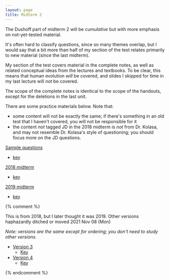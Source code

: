 ```yaml
---
layout: page
title: Midterm 2
---
```


The Dushoff part of midterm 2 will be _cumulative_ but with more emphasis on not-yet-tested material. 

It's often hard to classify questions, since so many themes overlap, but I would say that a bit more than half of my section of the test relates primarily to new material (since the last midterm).

My section of the test covers material in the complete notes, as well as related conceptual ideas from the lectures and textbooks. To be clear, this means that human evolution _will_ be covered, and slides I skipped for time in my last lecture will _not_ be covered.

The scope of the complete notes is identical to the scope of the handouts, except for the deletions in the last unit.

There are some practice materials below. Note that:

* some content will not be exactly the same; if there's something in an old test that I haven't covered, you will not be responsible for it
* the content _not_ tagged JD in the 2018 midterm is _not_ from Dr. Kolasa, and may not resemble Dr. Kolasa's style of questioning; you should focus more on the JD questions.

[Sample questions](practice/old2.test.pdf)
* [key](practice/old2.key.pdf)

[2018 midterm](practice/18M2.test.pdf)
* [key](practice/18M2.key.pdf)

[2019 midterm](practice/19M2.test.pdf)
* [key](practice/19M2.key.pdf)

{% comment %} 

This is from 2018, but I later thought it was 2019. Other versions haphazardly ditched or moved 2021 Nov 08 (Mon)

_Note: versions are the same except for ordering; you don't need to study other versions._

* [Version 3](/tests/midterm2.3.test.pdf)
	* [Key](/tests/midterm2.3.key.pdf)
* [Version 4](/tests/midterm2.4.test.pdf)
	* [Key](/tests/midterm2.4.key.pdf)

{% endcomment %} 
